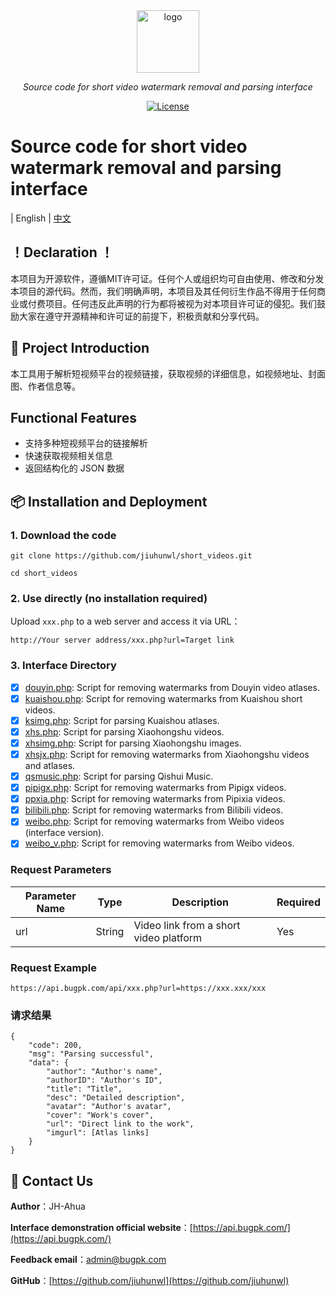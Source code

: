 <div align="center">
  <img width="100px" alt="logo" src="https://api.bugpk.com/logo.png"/></a>
  <p><em>Source code for short video watermark removal and parsing interface</em></p>
<div>
  <a href="https://github.com/OpenListTeam/jiuhunwl/short_videos/main/LICENSE">
    <img src="https://img.shields.io/github/license/jiuhunwl/short_videos" alt="License" />
  </a>
</div>
<div>
</div>
</div>

# Source code for short video watermark removal and parsing interface
| English | [中文](./README.md)
## ！Declaration ！
本项目为开源软件，遵循MIT许可证。任何个人或组织均可自由使用、修改和分发本项目的源代码。然而，我们明确声明，本项目及其任何衍生作品不得用于任何商业或付费项目。任何违反此声明的行为都将被视为对本项目许可证的侵犯。我们鼓励大家在遵守开源精神和许可证的前提下，积极贡献和分享代码。

## 🚀 Project Introduction
本工具用于解析短视频平台的视频链接，获取视频的详细信息，如视频地址、封面图、作者信息等。

## Functional Features
- 支持多种短视频平台的链接解析
- 快速获取视频相关信息
- 返回结构化的 JSON 数据

## 📦 Installation and Deployment

### 1. Download the code



```
git clone https://github.com/jiuhunwl/short_videos.git

cd short_videos
```
### 2. Use directly (no installation required)

Upload `xxx.php` to a web server and access it via URL：
```
http://Your server address/xxx.php?url=Target link
```
### 3. Interface Directory

- [x] [douyin.php](short_videos/api/douyin.php): Script for removing watermarks from Douyin video atlases.
- [x] [kuaishou.php](short_videos/api/kuaishou.php): Script for removing watermarks from Kuaishou short videos.
- [x] [ksimg.php](short_videos/api/ksimg.php): Script for parsing Kuaishou atlases.
- [x] [xhs.php](short_videos/api/xhs.php): Script for parsing Xiaohongshu videos.
- [x] [xhsimg.php](short_videos/api/xhsimg.php): Script for parsing Xiaohongshu images.
- [x] [xhsjx.php](short_videos/api/xhsjx.php): Script for removing watermarks from Xiaohongshu videos and atlases.
- [x] [qsmusic.php](short_videos/api/qsmusic.php): Script for parsing Qishui Music.
- [x] [pipigx.php](short_videos/api/pipigx.php): Script for removing watermarks from Pipigx videos.
- [x] [ppxia.php](short_videos/api/ppxia.php): Script for removing watermarks from Pipixia videos.
- [x] [bilibili.php](short_videos/api/bilibili.php): Script for removing watermarks from Bilibili videos.
- [x] [weibo.php](short_videos/api/weibo.php): Script for removing watermarks from Weibo videos (interface version).
- [x] [weibo_v.php](short_videos/api/weibo_v.php): Script for removing watermarks from Weibo videos.

### Request Parameters

| Parameter Name | Type | Description | Required |
| ---- | ---- | ---- | ---- |
| url | String | Video link from a short video platform | Yes |

### Request Example
```plaintext
https://api.bugpk.com/api/xxx.php?url=https://xxx.xxx/xxx
```
### 请求结果
```plaintext
{
    "code": 200,
    "msg": "Parsing successful",
    "data": {
        "author": "Author's name",
        "authorID": "Author's ID",
        "title": "Title",
        "desc": "Detailed description",
        "avatar": "Author's avatar",
        "cover": "Work's cover",
        "url": "Direct link to the work",
        "imgurl": [Atlas links]
    }
}
```
## 📮 Contact Us

**Author**：JH-Ahua

**Interface demonstration official website**：[https://api.bugpk.com/](https://api.bugpk.com/)

**Feedback email**：[admin@bugpk.com](mailto:admin@bugpk.com)

**GitHub**：[https://github.com/jiuhunwl](https://github.com/jiuhunwl)
